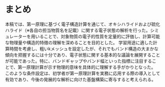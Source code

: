 # まとめ

本稿では、第一原理に基づく電子構造計算を通じて、オキシハライドおよび硫化ハライド（※各自の担当物質名を記載）に関する電子状態の解析を行った。シミュレーターを用いることで、対象物質の電子的性質を定量的に評価し、計算可能な物理量や構造的特徴の理解を深めることを目的とした。
学習用途に適した計算時間を考慮し、粗いkメッシュを設定したが、それでもバンド構造の大まかな傾向を把握するには十分であり、電子状態に関する基本的な議論を展開することが可能であった。特に、バンドギャップやバンド幅といった指標に注目することで、第一原理計算が示す物理的意味を具体的に理解する手がかりとなった。
このような条件設定は、初学者が第一原理計算を実務に応用する際の導入として有効であり、今後の発展的な解析に向けた基盤構築に寄与すると考えられる。

